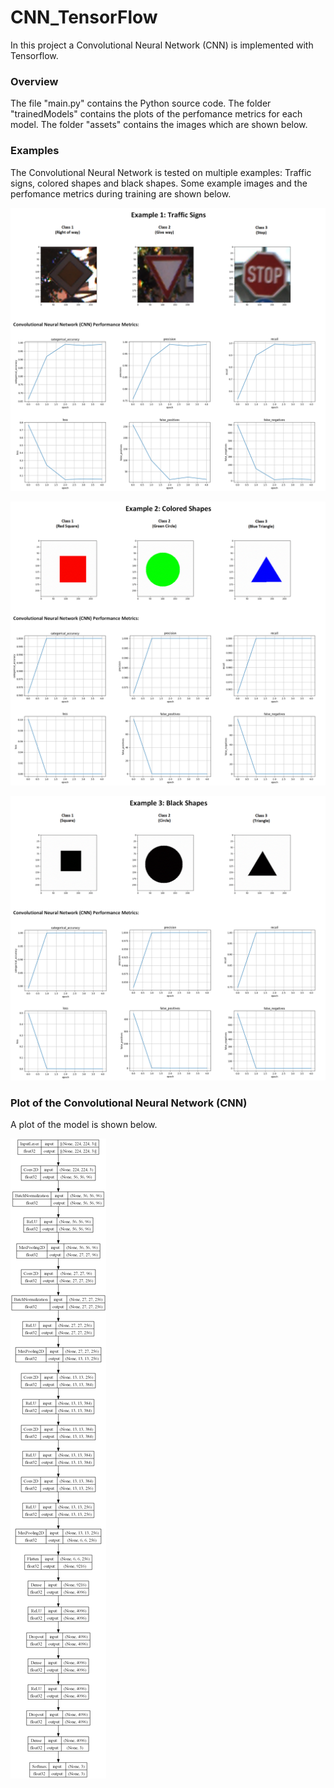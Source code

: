 # CNN_TensorFlow

In this project a Convolutional Neural Network (CNN) is implemented with Tensorflow.

### Overview

The file "main.py" contains the Python source code.
The folder "trainedModels" contains the plots of the perfomance metrics for each model.
The folder "assets" contains the images which are shown below.

### Examples

The Convolutional Neural Network is tested on multiple examples:
Traffic signs, colored shapes and black shapes.
Some example images and the perfomance metrics during training are shown below.

![alt text](https://github.com/jkrn/CNN_TensorFlow/blob/main/assets/traffic_signs.png?raw=true)

![alt text](https://github.com/jkrn/CNN_TensorFlow/blob/main/assets/color_shapes.png?raw=true)

![alt text](https://github.com/jkrn/CNN_TensorFlow/blob/main/assets/black_shapes.png?raw=true)


### Plot of the Convolutional Neural Network (CNN)

A plot of the model is shown below.

![alt text](https://github.com/jkrn/CNN_TensorFlow/blob/main/assets/cnn_model.png?raw=true)
